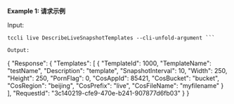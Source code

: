 **Example 1: 请求示例**



Input: 

```
tccli live DescribeLiveSnapshotTemplates --cli-unfold-argument ```

Output: 
```
{
    "Response": {
        "Templates": [
            {
                "TemplateId": 1000,
                "TemplateName": "testName",
                "Description": "template",
                "SnapshotInterval": 10,
                "Width": 250,
                "Height": 250,
                "PornFlag": 0,
                "CosAppId": 85421,
                "CosBucket": "bucket",
                "CosRegion": "beijing",
                "CosPrefix": "live",
                "CosFileName": "myfilename"
            }
        ],
        "RequestId": "3c140219-cfe9-470e-b241-907877d6fb03"
    }
}
```

